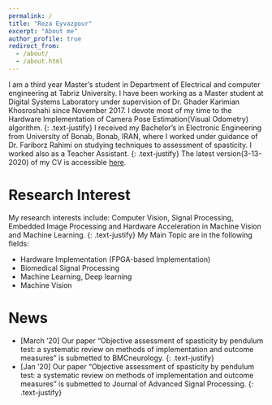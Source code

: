 ```yaml
---
permalink: /
title: "Reza Eyvazpour"
excerpt: "About me"
author_profile: true
redirect_from: 
  - /about/
  - /about.html
---
```




I am a third year Master’s student in Department of Electrical and computer engineering at Tabriz University. I have been working as a Master student at Digital Systems Laboratory under supervision of Dr. Ghader Karimian Khosroshahi since November 2017. I devote most of my time to the Hardware Implementation of Camera Pose Estimation(Visual Odometry) algorithm.
{: .text-justify}
I received my Bachelor’s in Electronic Engineering from University of Bonab, Bonab, IRAN, where I worked under guidance of Dr. Fariborz Rahimi on studying techniques to assessment of spasticity. I worked also as a Teacher Assistant.
{: .text-justify}
The latest version(3-13-2020) of my CV is accessible [here](http://RezaEyvazpour.github.io/files/cv.pdf).
# Research Interest
My research interests include: Computer Vision, Signal Processing, Embedded Image Processing and Hardware Acceleration in Machine Vision and Machine Learning.
{: .text-justify}
My Main Topic are in the following fields:
* Hardware Implementation (FPGA-based Implementation) 
* Biomedical Signal Processing 
* Machine Learning, Deep learning  
* Machine Vision

News
======
* [March ’20] Our paper “Objective assessment of spasticity by pendulum test: a systematic review on methods of implementation
and outcome measures” is submetted to BMCneurology.
{: .text-justify}
* [Jan ’20] Our paper “Objective assessment of spasticity by pendulum test: a systematic review on methods of implementation
and outcome measures” is submetted to Journal of Advanced Signal Processing.
{: .text-justify}


  
  
